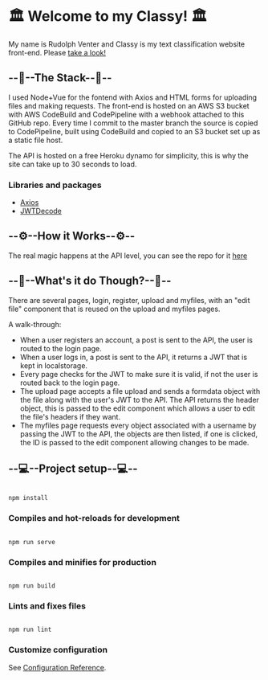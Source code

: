 
  
  

# 🏛 Welcome to my Classy! 🏛

  

My name is Rudolph Venter and Classy is my text classification website front-end. Please [take a look!](http://classy-frontend.s3-website.eu-central-1.amazonaws.com)


## --🧱--The Stack--🧱--
I used Node+Vue for the fontend with Axios and HTML forms for uploading files and making requests. The front-end is hosted on an AWS S3 bucket with AWS CodeBuild and CodePipeline with a webhook attached to this GitHub repo. Every time I commit to the master branch the source is copied to CodePipeline, built using CodeBuild and copied to an S3 bucket set up as a static file host.

The API is hosted on a free Heroku dynamo for simplicity, this is why the site can take up to 30 seconds to load. 

  
### Libraries and packages

*  [Axios](https://www.npmjs.com/package/axios)
* [JWTDecode](https://www.npmjs.com/package/jwt-decode)
 

## --⚙--How it Works--⚙--

The real magic happens at the API level, you can see the repo for it [here](https://github.com/rudolphventer/Data-Classification-API)
  

## --🌟--What's it do Though?--🌟--
There are several pages, login, register, upload and myfiles, with an "edit file" component that is reused on the upload and myfiles pages.

 A walk-through:
 * When a user registers an account, a post is sent to the API, the user is routed to the login page.
 * When a user logs in, a post is sent to the API, it returns a JWT that is kept in localstorage.
 * Every page checks for the JWT to make sure it is valid, if not the user is routed back to the login page.
 * The upload page accepts a file upload and sends a formdata object with the file along with the user's JWT to the API. The API returns the header object, this is passed to the edit component which allows a user to edit the file's headers if they want.
 * The myfiles page requests every object associated with a username by passing the JWT to the API, the objects are then listed, if one is clicked, the ID is passed to the edit component allowing changes to be made.

## --💻--Project setup--💻--


```

npm install

```

  

### Compiles and hot-reloads for development

```

npm run serve

```

  

### Compiles and minifies for production

```

npm run build

```

  

### Lints and fixes files

```

npm run lint

```

  

### Customize configuration

See [Configuration Reference](https://cli.vuejs.org/config/).
